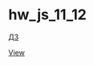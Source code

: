 # hw_js_11_12

[ДЗ](https://github.com/goit-fe/markup_fe2o/tree/master/js_11-12)

[View](https://vinosgrayapple.github.io/hw_js_11_12/)
